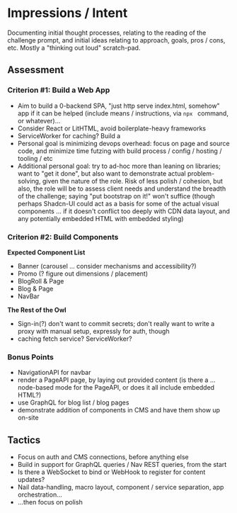 # Impressions / Intent

Documenting initial thought processes, relating to the reading of the challenge prompt, and initial ideas relating to approach, goals, pros / cons, etc. Mostly a "thinking out loud" scratch-pad.

## Assessment

### Criterion #1: Build a Web App

- Aim to build a 0-backend SPA, "just http serve index.html, somehow" app if it can be helped (include means / instructions, via `npx ` command, or whatever)...
- Consider React or LitHTML, avoid boilerplate-heavy frameworks
- ServiceWorker for caching? Build a 
- Personal goal is minimizing devops overhead: focus on page and source code, and minimize time futzing with build process / config / hosting / tooling / etc
- Additional personal goal: try to ad-hoc more than leaning on libraries; want to "get it done", but also want to demonstrate actual problem-solving, given the nature of the role. Risk of less polish / cohesion, but also, the role will be to assess client needs and understand the breadth of the challenge; saying "put bootstrap on it!" won't suffice (though perhaps Shadcn-UI could act as a basis for some of the actual visual components ... if it doesn't conflict too deeply with CDN data layout, and any potentially embedded HTML with embedded styling)


### Criterion #2: Build Components

**Expected Component List**

- Banner (carousel ... consider mechanisms and accessibility?)
- Promo (? figure out dimensions / placement)
- BlogRoll & Page
- Blog & Page
- NavBar

**The Rest of the Owl**

- Sign-in(?) don't want to commit secrets; don't really want to write a proxy with manual setup, expressly for auth, though
- caching fetch service? ServiceWorker?


### Bonus Points

- NavigationAPI for navbar
- render a PageAPI page, by laying out provided content (is there a ... node-based mode for the PageAPI, or does it all include embedded HTML?)
- use GraphQL for blog list / blog pages
- demonstrate addition of components in CMS and have them show up on-site

## Tactics

- Focus on auth and CMS connections, before anything else
- Build in support for GraphQL queries / Nav REST queries, from the start
- Is there a WebSocket to bind or WebHook to register for content updates?
- Nail data-handling, macro layout, component / service separation, app orchestration...
- ...then focus on polish
